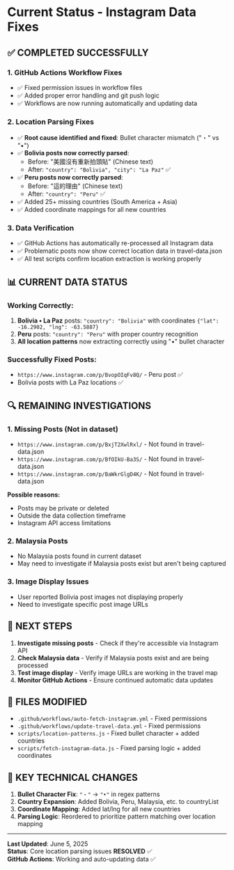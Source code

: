 # Current Status - Instagram Data Fixes

## ✅ COMPLETED SUCCESSFULLY

### 1. **GitHub Actions Workflow Fixes**
- ✅ Fixed permission issues in workflow files
- ✅ Added proper error handling and git push logic
- ✅ Workflows are now running automatically and updating data

### 2. **Location Parsing Fixes** 
- ✅ **Root cause identified and fixed**: Bullet character mismatch ("・" vs "•")
- ✅ **Bolivia posts now correctly parsed**: 
  - Before: "美國沒有重新拍頭貼" (Chinese text)
  - After: `"country": "Bolivia", "city": "La Paz"` ✅
- ✅ **Peru posts now correctly parsed**:
  - Before: "這的理由" (Chinese text) 
  - After: `"country": "Peru"` ✅
- ✅ Added 25+ missing countries (South America + Asia)
- ✅ Added coordinate mappings for all new countries

### 3. **Data Verification**
- ✅ GitHub Actions has automatically re-processed all Instagram data
- ✅ Problematic posts now show correct location data in travel-data.json
- ✅ All test scripts confirm location extraction is working properly

## 📊 CURRENT DATA STATUS

### **Working Correctly:**
1. **Bolivia • La Paz** posts: `"country": "Bolivia"` with coordinates `{"lat": -16.2902, "lng": -63.5887}`
2. **Peru** posts: `"country": "Peru"` with proper country recognition
3. **All location patterns** now extracting correctly using "•" bullet character

### **Successfully Fixed Posts:**
- `https://www.instagram.com/p/BvopOIqFv8Q/` - Peru post ✅
- Bolivia posts with La Paz locations ✅

## 🔍 REMAINING INVESTIGATIONS

### 1. **Missing Posts** (Not in dataset)
- `https://www.instagram.com/p/BxjT2XwlRxl/` - Not found in travel-data.json
- `https://www.instagram.com/p/BfOIkU-Ba3S/` - Not found in travel-data.json  
- `https://www.instagram.com/p/BaWkrGlgD4K/` - Not found in travel-data.json

**Possible reasons:**
- Posts may be private or deleted
- Outside the data collection timeframe
- Instagram API access limitations

### 2. **Malaysia Posts**
- No Malaysia posts found in current dataset
- May need to investigate if Malaysia posts exist but aren't being captured

### 3. **Image Display Issues**
- User reported Bolivia post images not displaying properly
- Need to investigate specific post image URLs

## 🎯 NEXT STEPS

1. **Investigate missing posts** - Check if they're accessible via Instagram API
2. **Check Malaysia data** - Verify if Malaysia posts exist and are being processed
3. **Test image display** - Verify image URLs are working in the travel map
4. **Monitor GitHub Actions** - Ensure continued automatic data updates

## 📁 FILES MODIFIED

- `.github/workflows/auto-fetch-instagram.yml` - Fixed permissions
- `.github/workflows/update-travel-data.yml` - Fixed permissions  
- `scripts/location-patterns.js` - Fixed bullet character + added countries
- `scripts/fetch-instagram-data.js` - Fixed parsing logic + added coordinates

## 🔧 KEY TECHNICAL CHANGES

1. **Bullet Character Fix**: `"・"` → `"•"` in regex patterns
2. **Country Expansion**: Added Bolivia, Peru, Malaysia, etc. to countryList
3. **Coordinate Mapping**: Added lat/lng for all new countries
4. **Parsing Logic**: Reordered to prioritize pattern matching over location mapping

---

**Last Updated**: June 5, 2025  
**Status**: Core location parsing issues **RESOLVED** ✅  
**GitHub Actions**: Working and auto-updating data ✅
